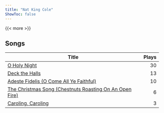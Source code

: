 ```yaml
---
title: "Nat King Cole"
ShowToc: false
---
```


{{< more >}}

## Songs
Title | Plays 
----- | -----: 
[O Holy Night](/songs/o-holy-night) | 30
[Deck the Halls](/songs/deck-the-halls) | 13
[Adeste Fidelis (O Come All Ye Faithful)](/songs/adeste-fidelis-o-come-all-ye-faithful) | 10
[The Christmas Song (Chestnuts Roasting On An Open Fire)](/songs/the-christmas-song-chestnuts-roasting-on-an-open-fire) | 6
[Caroling, Caroling](/songs/caroling-caroling) | 3

